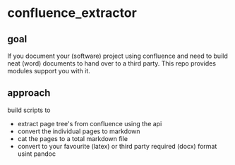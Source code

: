 # confluence_extractor

## goal

If you document your (software) project using confluence and need to build neat (word) documents to hand over to a third party. This repo provides modules support you with it.

## approach

build scripts to

* extract page tree's from confluence using the api
* convert the individual pages to markdown
* cat the pages to a total markdown file
* convert to your favourite (latex) or third party required (docx) format usint pandoc

